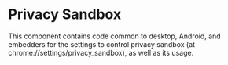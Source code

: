 # Privacy Sandbox

This component contains code common to desktop, Android, and embedders for the settings to control privacy sandbox (at chrome://settings/privacy_sandbox), as well as its usage.
